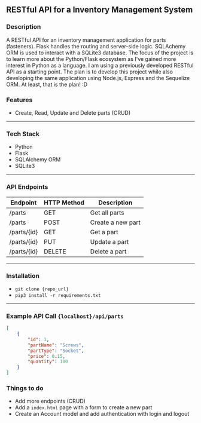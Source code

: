 ## RESTful API for a Inventory Management System

### Description

A RESTful API for an inventory management application for parts (fasteners). Flask handles the routing and server-side logic. SQLAchemy ORM is used to interact with a SQLite3 database.
The focus of the project is to learn more about the Python/Flask ecosystem as I've gained more interest in Python as a language. I am using a previously developed RESTful API as a starting point. The plan is to develop this project while also developing the same application using Node.js, Express and the Sequelize ORM. At least, that is the plan! :D

### Features

-   Create, Read, Update and Delete parts (CRUD)

---

### Tech Stack

-   Python
-   Flask
-   SQLAlchemy ORM
-   SQLite3


--- 

### API Endpoints

| Endpoint    | HTTP Method | Description       |
| ----------- | ----------- | ----------------- |
| /parts      | GET         | Get all parts     |
| /parts      | POST        | Create a new part |
| /parts/{id} | GET         | Get a part        |
| /parts/{id} | PUT         | Update a part     |
| /parts/{id} | DELETE      | Delete a part     |


----

### Installation

-   `git clone {repo_url}`
-   `pip3 install -r requirements.txt`


----

### Example API Call `{localhost}/api/parts`

```json
[
    {
        "id": 1,
        "partName": "Screws",
        "partType": "Socket",
        "price": 0.15,
        "quantity": 100
    }
]
```



### Things to do

-   Add more endpoints (CRUD)
-   Add a `index.html` page with a form to create a new part
-   Create an Account model and add authentication with login and logout
